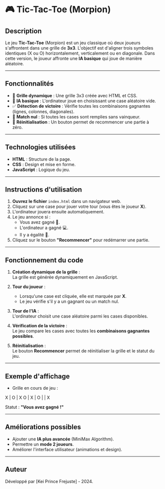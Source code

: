 # 🎮 Tic-Tac-Toe (Morpion)

## Description

Le jeu **Tic-Tac-Toe** (Morpion) est un jeu classique où deux joueurs s'affrontent dans une grille de **3x3**. L'objectif est d'aligner trois symboles identiques (X ou O) horizontalement, verticalement ou en diagonale. Dans cette version, le joueur affronte une **IA basique** qui joue de manière aléatoire.

---

## Fonctionnalités

- 🎲 **Grille dynamique** : Une grille 3x3 créée avec HTML et CSS.
- 🧠 **IA basique** : L'ordinateur joue en choisissant une case aléatoire vide.
- ✅ **Détection de victoire** : Vérifie toutes les combinaisons gagnantes (lignes, colonnes, diagonales).
- 🚫 **Match nul** : Si toutes les cases sont remplies sans vainqueur.
- 🔄 **Réinitialisation** : Un bouton permet de recommencer une partie à zéro.

---

## Technologies utilisées

- **HTML** : Structure de la page.
- **CSS** : Design et mise en forme.
- **JavaScript** : Logique du jeu.

---

## Instructions d'utilisation

1. **Ouvrez le fichier** `index.html` dans un navigateur web.
2. Cliquez sur une case pour jouer votre tour (vous êtes le joueur **X**).
3. L'ordinateur jouera ensuite automatiquement.
4. Le jeu annonce si :
   - Vous avez gagné 🎉.
   - L'ordinateur a gagné 💻.
   - Il y a égalité 🤝.
5. Cliquez sur le bouton **"Recommencer"** pour redémarrer une partie.

---

## Fonctionnement du code

1. **Création dynamique de la grille** :  
   La grille est générée dynamiquement en JavaScript.

2. **Tour du joueur** :  
   - Lorsqu'une case est cliquée, elle est marquée par **X**.  
   - Le jeu vérifie s'il y a un gagnant ou un match nul.

3. **Tour de l'IA** :  
   L'ordinateur choisit une case aléatoire parmi les cases disponibles.

4. **Vérification de la victoire** :  
   Le jeu compare les cases avec toutes les **combinaisons gagnantes possibles**.

5. **Réinitialisation** :  
   Le bouton **Recommencer** permet de réinitialiser la grille et le statut du jeu.

---

## Exemple d'affichage

- Grille en cours de jeu :

X | O | X
O | X | O
| | X


Statut : **"Vous avez gagné !"**

---

## Améliorations possibles

- Ajouter une **IA plus avancée** (MiniMax Algorithm).
- Permettre un **mode 2 joueurs**.
- Améliorer l'interface utilisateur (animations et design).

---

## Auteur

Développé par [Kei Prince Frejuste] - 2024.